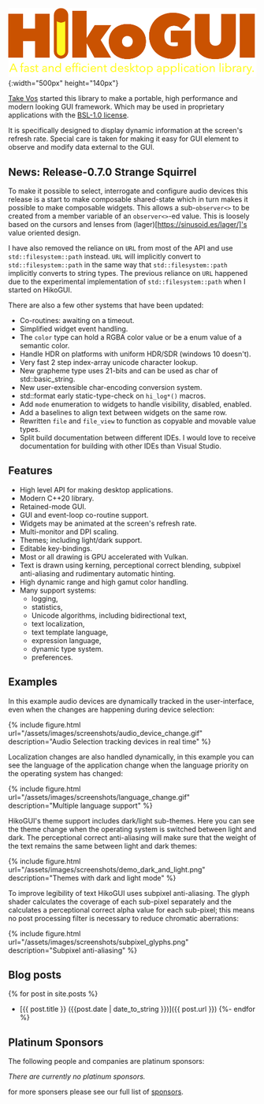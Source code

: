 
![HikoGUI: A modern, high-performance, retained-mode, gui library](/assets/images/logos/hikogui-logo-1000x280.png){:width="500px" height="140px"}

[Take Vos](https://github.com/takev/) started this library to make a portable,
high performance and modern looking GUI framework. Which may be used in
proprietary applications with the [BSL-1.0 license](https://opensource.org/licenses/BSL-1.0).

It is specifically designed to display dynamic information at the screen's
refresh rate. Special care is taken for making it easy for GUI element to
observe and modify data external to the GUI.

News: Release-0.7.0 Strange Squirrel
------------------------------------

To make it possible to select, interrogate and configure audio devices this release
is a start to make composable shared-state which in turn makes it possible
to make composable widgets. This allows a sub-`observer<>` to be created
from a member variable of an `observer<>`-ed value. This is loosely based
on the cursors and lenses from (lager)[https://sinusoid.es/lager/]'s
value oriented design.

I have also removed the reliance on `URL` from most of the API and use
`std::filesystem::path` instead. `URL` will implicitly convert to
`std::filesystem::path` in the same way that `std::filesystem::path` implicitly
converts to string types. The previous reliance on `URL` happened due
to the experimental implementation of `std::filesystem::path` when I
started on HikoGUI.

There are also a few other systems that have been updated:

 * Co-routines: awaiting on a timeout.
 * Simplified widget event handling.
 * The `color` type can hold a RGBA color value or be a enum value of a semantic color.
 * Handle HDR on platforms with uniform HDR/SDR (windows 10 doesn't).
 * Very fast 2 step index-array unicode character lookup.
 * New grapheme type uses 21-bits and can be used as char of std::basic\_string.
 * New user-extensible char-encoding conversion system.
 * std::format early static-type-check on `hi_log*()` macros.
 * Add `mode` enumeration to widgets to handle visibility, disabled, enabled.
 * Add a baselines to align text between widgets on the same row.
 * Rewritten `file` and `file_view` to function as copyable and movable value types.
 * Split build documentation between different IDEs. I would love to
   receive documentation for building with other IDEs than Visual Studio.


Features
--------

 - High level API for making desktop applications.
 - Modern C++20 library.
 - Retained-mode GUI.
 - GUI and event-loop co-routine support.
 - Widgets may be animated at the screen's refresh rate.
 - Multi-monitor and DPI scaling.
 - Themes; including light/dark support.
 - Editable key-bindings.
 - Most or all drawing is GPU accelerated with Vulkan.
 - Text is drawn using kerning, perceptional correct blending, subpixel anti-aliasing and rudimentary automatic hinting.
 - High dynamic range and high gamut color handling.
 - Many support systems:
   + logging,
   + statistics,
   + Unicode algorithms, including bidirectional text,
   + text localization,
   + text template language,
   + expression language,
   + dynamic type system.
   + preferences.

Examples
--------
In this example audio devices are dynamically tracked in the user-interface, even when the changes are happening during
device selection:

{% include figure.html url="/assets/images/screenshots/audio_device_change.gif" description="Audio Selection tracking devices in real time" %}

Localization changes are also handled dynamically, in this example you can see the language of the application change
when the language priority on the operating system has changed:

{% include figure.html url="/assets/images/screenshots/language_change.gif" description="Multiple language support" %}

HikoGUI's theme support includes dark/light sub-themes. Here you can see the theme change when the operating system
is switched between light and dark. The perceptional correct anti-aliasing will make sure that the weight of the
text remains the same between light and dark themes:

{% include figure.html url="/assets/images/screenshots/demo_dark_and_light.png" description="Themes with dark and light mode" %}

To improve legibility of text HikoGUI uses subpixel anti-aliasing. The glyph shader calculates the coverage of each sub-pixel
separately and the calculates a perceptional correct alpha value for each sub-pixel; this means no post processing filter is
necessary to reduce chromatic aberrations:

{% include figure.html url="/assets/images/screenshots/subpixel_glyphs.png" description="Subpixel anti-aliasing" %}


Blog posts
----------
{% for post in site.posts %}
 - [{{ post.title }} ({{post.date | date_to_string }})]({{ post.url }})
{%- endfor %}

Platinum Sponsors
-----------------

The following people and companies are platinum sponsors:

_There are currently no platinum sponsors._

for more sponsers please see our full list of [sponsors](sponsors.md).

